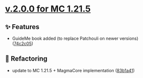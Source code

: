 # [v.2.0.0 for MC 1.21.5](https://github.com/XxRexRaptorxX/Lexicon/compare/v.2.0.0-dev1...v.2.0.0-dev5)

## ✨ Features

- GuideMe book added (to replace Patchouli on newer versions) ([74c2c05](https://github.com/XxRexRaptorxX/Lexicon/commit/74c2c05815623b3723909d9f3601c7ef98f8548a))

## 🔨 Refactoring

- update to MC 1.21.5 + MagmaCore implementation ([83b1a41](https://github.com/XxRexRaptorxX/Lexicon/commit/83b1a412e893d9df6a80db8fc7a59e8face94075))

